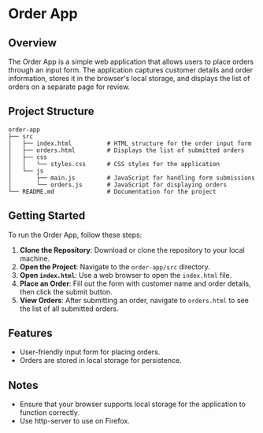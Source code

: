 # Order App

## Overview

The Order App is a simple web application that allows users to place orders through an input form. The application captures customer details and order information, stores it in the browser's local storage, and displays the list of orders on a separate page for review.

## Project Structure

```
order-app
├── src
│   ├── index.html          # HTML structure for the order input form
│   ├── orders.html         # Displays the list of submitted orders
│   ├── css
│   │   └── styles.css      # CSS styles for the application
│   └── js
│       ├── main.js         # JavaScript for handling form submissions
│       └── orders.js       # JavaScript for displaying orders
└── README.md               # Documentation for the project
```

## Getting Started

To run the Order App, follow these steps:

1. **Clone the Repository**: Download or clone the repository to your local machine.
2. **Open the Project**: Navigate to the `order-app/src` directory.
3. **Open `index.html`**: Use a web browser to open the `index.html` file.
4. **Place an Order**: Fill out the form with customer name and order details, then click the submit button.
5. **View Orders**: After submitting an order, navigate to `orders.html` to see the list of all submitted orders.

## Features

- User-friendly input form for placing orders.
- Orders are stored in local storage for persistence.

## Notes

- Ensure that your browser supports local storage for the application to function correctly.
- Use http-server to use on Firefox.
